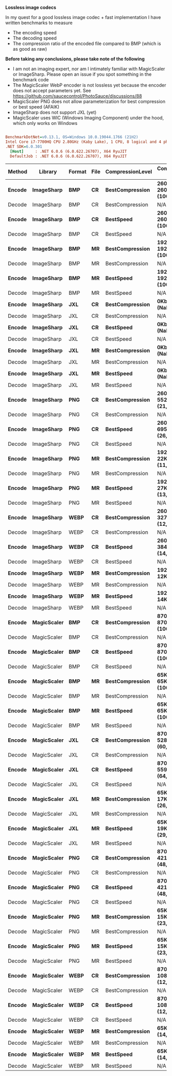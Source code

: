﻿**Lossless image codecs**

In my quest for a good lossless image codec + fast implementation I have written benchmarks to measure
- The encoding speed
- The decoding speed
- The compression ratio of the encoded file compared to BMP (which is as good as raw)

**Before taking any conclusions, please take note of the following**

- I am not an imaging expert, nor am I intimately familiar with MagicScaler or ImageSharp. Please open an issue if you spot something in the benchmark code
- The MagicScaler WebP encoder is not lossless yet because the encoder does not accept parameters yet. See https://github.com/saucecontrol/PhotoSauce/discussions/88
- MagicScaler PNG does not allow parameterization for best compression or best speed (AFAIK)
- ImageSharp does not support JXL (yet)
- MagicScaler uses WIC (Windows Imaging Component) under the hood, which only works on Windows

``` ini

BenchmarkDotNet=v0.13.1, OS=Windows 10.0.19044.1766 (21H2)
Intel Core i7-7700HQ CPU 2.80GHz (Kaby Lake), 1 CPU, 8 logical and 4 physical cores
.NET SDK=6.0.301
  [Host]     : .NET 6.0.6 (6.0.622.26707), X64 RyuJIT
  DefaultJob : .NET 6.0.6 (6.0.622.26707), X64 RyuJIT


```
| Method |     Library | Format | File | CompressionLevel |         Compression Ratio |                 Mean |              Error |             StdDev |     Gen 0 |     Gen 1 |     Gen 2 |    Allocated |
|------- |------------ |------- |----- |----------------- |-------------------------- |---------------------:|-------------------:|-------------------:|----------:|----------:|----------:|-------------:|
| **Encode** |  **ImageSharp** |    **BMP** |   **CR** |  **BestCompression** | **2601Kb -&gt; 2601Kb (100,0%)** |       **526,815.257 ns** |     **12,423.9180 ns** |     **36,044.0388 ns** |         **-** |         **-** |         **-** |        **250 B** |
| Decode |  ImageSharp |    BMP |   CR |  BestCompression |                       N/A |     1,050,487.939 ns |     20,754.1519 ns |     20,383.3522 ns |         - |         - |         - |      2,122 B |
| **Encode** |  **ImageSharp** |    **BMP** |   **CR** |        **BestSpeed** | **2601Kb -&gt; 2601Kb (100,0%)** |       **466,543.282 ns** |      **6,174.8791 ns** |      **4,820.9394 ns** |         **-** |         **-** |         **-** |        **249 B** |
| Decode |  ImageSharp |    BMP |   CR |        BestSpeed |                       N/A |     1,074,101.968 ns |     15,434.4758 ns |     12,888.4863 ns |         - |         - |         - |      2,122 B |
| **Encode** |  **ImageSharp** |    **BMP** |   **MR** |  **BestCompression** |   **192Kb -&gt; 192Kb (100,0%)** |        **32,678.588 ns** |        **636.4062 ns** |        **564.1575 ns** |    **0.0610** |         **-** |         **-** |        **248 B** |
| Decode |  ImageSharp |    BMP |   MR |  BestCompression |                       N/A |        73,155.232 ns |      1,325.1730 ns |      1,239.5676 ns |    0.6104 |         - |         - |      2,122 B |
| **Encode** |  **ImageSharp** |    **BMP** |   **MR** |        **BestSpeed** |   **192Kb -&gt; 192Kb (100,0%)** |        **32,441.482 ns** |        **567.7723 ns** |        **531.0946 ns** |    **0.0610** |         **-** |         **-** |        **248 B** |
| Decode |  ImageSharp |    BMP |   MR |        BestSpeed |                       N/A |        70,853.088 ns |      1,117.6023 ns |      1,330.4261 ns |    0.6104 |         - |         - |      2,120 B |
| **Encode** |  **ImageSharp** |    **JXL** |   **CR** |  **BestCompression** |         **0Kb -&gt; 0Kb (NaN%)** |             **1.429 ns** |          **0.0514 ns** |          **0.0481 ns** |         **-** |         **-** |         **-** |            **-** |
| Decode |  ImageSharp |    JXL |   CR |  BestCompression |                       N/A |             1.191 ns |          0.0553 ns |          0.0738 ns |         - |         - |         - |            - |
| **Encode** |  **ImageSharp** |    **JXL** |   **CR** |        **BestSpeed** |         **0Kb -&gt; 0Kb (NaN%)** |             **1.134 ns** |          **0.0323 ns** |          **0.0302 ns** |         **-** |         **-** |         **-** |            **-** |
| Decode |  ImageSharp |    JXL |   CR |        BestSpeed |                       N/A |             1.413 ns |          0.0498 ns |          0.0441 ns |         - |         - |         - |            - |
| **Encode** |  **ImageSharp** |    **JXL** |   **MR** |  **BestCompression** |         **0Kb -&gt; 0Kb (NaN%)** |             **1.440 ns** |          **0.0467 ns** |          **0.0414 ns** |         **-** |         **-** |         **-** |            **-** |
| Decode |  ImageSharp |    JXL |   MR |  BestCompression |                       N/A |             1.164 ns |          0.0458 ns |          0.0406 ns |         - |         - |         - |            - |
| **Encode** |  **ImageSharp** |    **JXL** |   **MR** |        **BestSpeed** |         **0Kb -&gt; 0Kb (NaN%)** |             **1.142 ns** |          **0.0404 ns** |          **0.0358 ns** |         **-** |         **-** |         **-** |            **-** |
| Decode |  ImageSharp |    JXL |   MR |        BestSpeed |                       N/A |             1.487 ns |          0.0624 ns |          0.0789 ns |         - |         - |         - |            - |
| **Encode** |  **ImageSharp** |    **PNG** |   **CR** |  **BestCompression** |   **2601Kb -&gt; 552Kb (21,2%)** | **1,547,612,114.286 ns** | **15,749,081.5828 ns** | **13,961,150.6074 ns** |         **-** |         **-** |         **-** |  **2,698,776 B** |
| Decode |  ImageSharp |    PNG |   CR |  BestCompression |                       N/A |     9,803,696.771 ns |    173,232.2368 ns |    162,041.5418 ns |         - |         - |         - |      4,774 B |
| **Encode** |  **ImageSharp** |    **PNG** |   **CR** |        **BestSpeed** |   **2601Kb -&gt; 695Kb (26,7%)** |    **49,401,650.303 ns** |    **984,971.8245 ns** |    **921,343.2558 ns** |   **90.9091** |   **90.9091** |   **90.9091** |  **2,860,381 B** |
| Decode |  ImageSharp |    PNG |   CR |        BestSpeed |                       N/A |    13,590,941.771 ns |     85,968.3180 ns |     80,414.8180 ns |         - |         - |         - |      4,932 B |
| **Encode** |  **ImageSharp** |    **PNG** |   **MR** |  **BestCompression** |     **192Kb -&gt; 22Kb (11,6%)** |    **24,650,037.370 ns** |    **486,746.8181 ns** |    **632,908.3523 ns** |         **-** |         **-** |         **-** |     **93,648 B** |
| Decode |  ImageSharp |    PNG |   MR |  BestCompression |                       N/A |       894,678.065 ns |     15,552.9607 ns |     12,987.4266 ns |    0.9766 |         - |         - |      3,954 B |
| **Encode** |  **ImageSharp** |    **PNG** |   **MR** |        **BestSpeed** |     **192Kb -&gt; 27Kb (13,8%)** |     **2,104,191.432 ns** |     **34,977.3782 ns** |     **32,717.8613 ns** |   **31.2500** |         **-** |         **-** |     **99,036 B** |
| Decode |  ImageSharp |    PNG |   MR |        BestSpeed |                       N/A |       925,181.323 ns |     10,170.1027 ns |      7,940.1472 ns |    0.9766 |         - |         - |      3,953 B |
| **Encode** |  **ImageSharp** |   **WEBP** |   **CR** |  **BestCompression** |   **2601Kb -&gt; 327Kb (12,6%)** |   **628,443,176.923 ns** | **10,341,481.9742 ns** |  **8,635,605.8165 ns** | **9000.0000** | **4000.0000** | **1000.0000** | **80,602,624 B** |
| Decode |  ImageSharp |   WEBP |   CR |  BestCompression |                       N/A |    24,916,778.750 ns |    273,210.8911 ns |    255,561.6371 ns |   31.2500 |         - |         - |    293,570 B |
| **Encode** |  **ImageSharp** |   **WEBP** |   **CR** |        **BestSpeed** |   **2601Kb -&gt; 384Kb (14,8%)** |   **399,346,862.069 ns** |  **7,738,309.3222 ns** | **11,342,713.4699 ns** | **4000.0000** | **1000.0000** |         **-** | **57,934,272 B** |
| Decode |  ImageSharp |   WEBP |   CR |        BestSpeed |                       N/A |    29,726,558.125 ns |    388,715.9227 ns |    363,605.1153 ns |   31.2500 |         - |         - |    253,050 B |
| **Encode** |  **ImageSharp** |   **WEBP** |   **MR** |  **BestCompression** |      **192Kb -&gt; 12Kb (6,3%)** |    **54,561,684.286 ns** |    **790,268.0297 ns** |    **700,552.0242 ns** | **4100.0000** | **1800.0000** |  **600.0000** | **25,070,073 B** |
| Decode |  ImageSharp |   WEBP |   MR |  BestCompression |                       N/A |     1,010,478.064 ns |     19,991.0908 ns |     28,024.7173 ns |   66.4063 |         - |         - |    210,753 B |
| **Encode** |  **ImageSharp** |   **WEBP** |   **MR** |        **BestSpeed** |      **192Kb -&gt; 14Kb (7,1%)** |    **12,477,008.021 ns** |    **177,431.0939 ns** |    **165,969.1553 ns** |  **671.8750** |  **625.0000** |  **468.7500** |  **3,454,910 B** |
| Decode |  ImageSharp |   WEBP |   MR |        BestSpeed |                       N/A |     1,196,780.090 ns |     23,573.4262 ns |     36,700.9846 ns |   27.3438 |         - |         - |     87,539 B |
| **Encode** | **MagicScaler** |    **BMP** |   **CR** |  **BestCompression** |   **870Kb -&gt; 870Kb (100,0%)** |     **5,887,446.354 ns** |    **112,799.3697 ns** |    **105,512.6004 ns** |         **-** |         **-** |         **-** |      **1,078 B** |
| Decode | MagicScaler |    BMP |   CR |  BestCompression |                       N/A |     5,829,875.931 ns |     62,893.7371 ns |     52,519.1190 ns |         - |         - |         - |      1,078 B |
| **Encode** | **MagicScaler** |    **BMP** |   **CR** |        **BestSpeed** |   **870Kb -&gt; 870Kb (100,0%)** |     **5,916,002.051 ns** |    **111,965.4394 ns** |    **174,316.7000 ns** |         **-** |         **-** |         **-** |      **1,078 B** |
| Decode | MagicScaler |    BMP |   CR |        BestSpeed |                       N/A |     5,826,777.644 ns |     49,677.1521 ns |     41,482.6719 ns |         - |         - |         - |      1,078 B |
| **Encode** | **MagicScaler** |    **BMP** |   **MR** |  **BestCompression** |     **65Kb -&gt; 65Kb (100,0%)** |       **435,888.823 ns** |      **8,258.7421 ns** |     **10,444.6644 ns** |         **-** |         **-** |         **-** |      **1,072 B** |
| Decode | MagicScaler |    BMP |   MR |  BestCompression |                       N/A |       433,653.469 ns |      6,655.3451 ns |      5,557.5146 ns |         - |         - |         - |      1,072 B |
| **Encode** | **MagicScaler** |    **BMP** |   **MR** |        **BestSpeed** |     **65Kb -&gt; 65Kb (100,0%)** |       **469,087.678 ns** |      **9,352.7001 ns** |     **25,602.8657 ns** |         **-** |         **-** |         **-** |      **1,072 B** |
| Decode | MagicScaler |    BMP |   MR |        BestSpeed |                       N/A |       436,325.285 ns |      2,775.3637 ns |      2,317.5544 ns |         - |         - |         - |      1,072 B |
| **Encode** | **MagicScaler** |    **JXL** |   **CR** |  **BestCompression** |    **870Kb -&gt; 528Kb (60,7%)** |     **9,968,420.536 ns** |    **189,494.8030 ns** |    **167,982.2071 ns** |         **-** |         **-** |         **-** |        **972 B** |
| Decode | MagicScaler |    JXL |   CR |  BestCompression |                       N/A |     2,327,517.663 ns |     45,705.0123 ns |     57,802.2064 ns |         - |         - |         - |      1,075 B |
| **Encode** | **MagicScaler** |    **JXL** |   **CR** |        **BestSpeed** |    **870Kb -&gt; 559Kb (64,2%)** |    **10,284,979.282 ns** |    **204,675.0919 ns** |    **286,925.8934 ns** |         **-** |         **-** |         **-** |        **971 B** |
| Decode | MagicScaler |    JXL |   CR |        BestSpeed |                       N/A |     2,286,670.254 ns |     44,149.9193 ns |     50,843.1127 ns |         - |         - |         - |      1,075 B |
| **Encode** | **MagicScaler** |    **JXL** |   **MR** |  **BestCompression** |      **65Kb -&gt; 17Kb (26,8%)** |       **687,281.077 ns** |      **4,566.8908 ns** |      **3,813.5606 ns** |         **-** |         **-** |         **-** |        **961 B** |
| Decode | MagicScaler |    JXL |   MR |  BestCompression |                       N/A |       255,615.956 ns |      4,958.0530 ns |      4,140.1988 ns |         - |         - |         - |      1,072 B |
| **Encode** | **MagicScaler** |    **JXL** |   **MR** |        **BestSpeed** |      **65Kb -&gt; 19Kb (29,1%)** |       **687,409.361 ns** |      **5,802.5030 ns** |      **5,143.7678 ns** |         **-** |         **-** |         **-** |        **961 B** |
| Decode | MagicScaler |    JXL |   MR |        BestSpeed |                       N/A |       252,769.181 ns |      2,985.5550 ns |      2,330.9250 ns |         - |         - |         - |      1,072 B |
| **Encode** | **MagicScaler** |    **PNG** |   **CR** |  **BestCompression** |    **870Kb -&gt; 421Kb (48,4%)** |    **29,914,077.746 ns** |    **914,391.2158 ns** |  **2,681,751.1488 ns** |         **-** |         **-** |         **-** |        **992 B** |
| Decode | MagicScaler |    PNG |   CR |  BestCompression |                       N/A |     4,730,181.633 ns |     95,980.0371 ns |    278,455.4912 ns |         - |         - |         - |      1,078 B |
| **Encode** | **MagicScaler** |    **PNG** |   **CR** |        **BestSpeed** |    **870Kb -&gt; 421Kb (48,4%)** |    **30,204,859.539 ns** |    **718,756.4345 ns** |  **2,062,246.9461 ns** |         **-** |         **-** |         **-** |      **1,005 B** |
| Decode | MagicScaler |    PNG |   CR |        BestSpeed |                       N/A |     4,946,633.353 ns |     98,464.8449 ns |    259,395.7860 ns |         - |         - |         - |      1,075 B |
| **Encode** | **MagicScaler** |    **PNG** |   **MR** |  **BestCompression** |      **65Kb -&gt; 15Kb (23,5%)** |     **1,350,815.169 ns** |     **19,404.8582 ns** |     **25,231.7969 ns** |         **-** |         **-** |         **-** |        **961 B** |
| Decode | MagicScaler |    PNG |   MR |  BestCompression |                       N/A |       284,931.642 ns |      5,487.1838 ns |      5,132.7152 ns |         - |         - |         - |      1,072 B |
| **Encode** | **MagicScaler** |    **PNG** |   **MR** |        **BestSpeed** |      **65Kb -&gt; 15Kb (23,5%)** |     **1,341,820.742 ns** |     **25,148.4637 ns** |     **56,248.1428 ns** |         **-** |         **-** |         **-** |        **961 B** |
| Decode | MagicScaler |    PNG |   MR |        BestSpeed |                       N/A |       339,063.449 ns |     10,525.5639 ns |     31,034.8627 ns |         - |         - |         - |      1,072 B |
| **Encode** | **MagicScaler** |   **WEBP** |   **CR** |  **BestCompression** |    **870Kb -&gt; 108Kb (12,4%)** |    **11,287,760.698 ns** |    **225,468.1982 ns** |    **450,284.3544 ns** |         **-** |         **-** |         **-** |        **976 B** |
| Decode | MagicScaler |   WEBP |   CR |  BestCompression |                       N/A |     2,781,834.817 ns |     83,699.9154 ns |    245,477.3629 ns |         - |         - |         - |      1,075 B |
| **Encode** | **MagicScaler** |   **WEBP** |   **CR** |        **BestSpeed** |    **870Kb -&gt; 108Kb (12,4%)** |    **11,673,005.125 ns** |    **344,425.2028 ns** |  **1,015,545.4816 ns** |         **-** |         **-** |         **-** |        **967 B** |
| Decode | MagicScaler |   WEBP |   CR |        BestSpeed |                       N/A |     2,588,052.851 ns |    100,555.0162 ns |    294,910.4559 ns |         - |         - |         - |      1,074 B |
| **Encode** | **MagicScaler** |   **WEBP** |   **MR** |  **BestCompression** |       **65Kb -&gt; 9Kb (14,2%)** |       **795,172.766 ns** |     **24,518.2954 ns** |     **72,292.7470 ns** |         **-** |         **-** |         **-** |        **960 B** |
| Decode | MagicScaler |   WEBP |   MR |  BestCompression |                       N/A |       302,462.302 ns |     11,655.0103 ns |     34,365.0608 ns |         - |         - |         - |      1,072 B |
| **Encode** | **MagicScaler** |   **WEBP** |   **MR** |        **BestSpeed** |       **65Kb -&gt; 9Kb (14,2%)** |       **801,147.710 ns** |     **26,560.1657 ns** |     **77,477.2499 ns** |         **-** |         **-** |         **-** |        **961 B** |
| Decode | MagicScaler |   WEBP |   MR |        BestSpeed |                       N/A |       288,695.457 ns |      9,841.1266 ns |     28,707.0281 ns |         - |         - |         - |      1,072 B |
